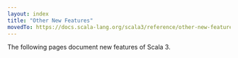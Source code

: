 ```yaml
---
layout: index
title: "Other New Features"
movedTo: https://docs.scala-lang.org/scala3/reference/other-new-features.html
---
```


The following pages document new features of Scala 3.
